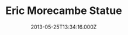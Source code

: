 ---
date: 2013-05-25T13:34:16.000Z
title: Eric Morecambe Statue
latitude: 54.07295610630199
longitude: -2.8678393449890036
category: checkin
---